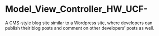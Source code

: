 # Model_View_Controller_HW_UCF-
A CMS-style blog site similar to a Wordpress site, where developers can publish their blog posts and comment on other developers’ posts as well.
